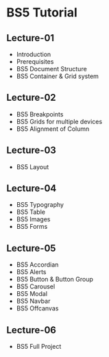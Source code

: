 # BS5 Tutorial
## Lecture-01
- Introduction 
- Prerequisites
- BS5 Document Structure
- BS5 Container & Grid system
## Lecture-02
- BS5 Breakpoints
- BS5 Grids for multiple devices
- BS5 Alignment of Column
## Lecture-03
- BS5 Layout
## Lecture-04
- BS5 Typography
- BS5 Table
- BS5 Images
- BS5 Forms
## Lecture-05
- BS5 Accordian
- BS5 Alerts
- BS5 Button & Button Group
- BS5 Carousel
- BS5 Modal
- BS5 Navbar
- BS5 Offcanvas
## Lecture-06
- BS5 Full Project
